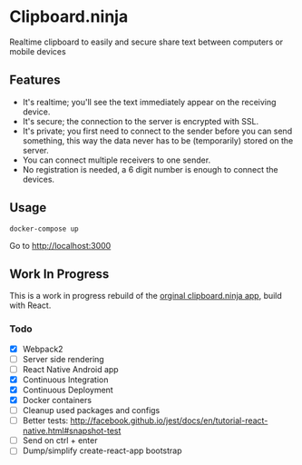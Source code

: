 # Clipboard.ninja

Realtime clipboard to easily and secure share text between computers or mobile devices


## Features

 * It's realtime; you'll see the text immediately appear on the receiving device.
 * It's secure; the connection to the server is encrypted with SSL.
 * It's private; you first need to connect to the sender before you can send something, this way the data never has to be (temporarily) stored on the server.
 * You can connect multiple receivers to one sender.
 * No registration is needed, a 6 digit number is enough to connect the devices.

## Usage

    docker-compose up

Go to [http://localhost:3000]()

## Work In Progress

This is a work in progress rebuild of the [orginal clipboard.ninja app](https://github.com/trafex/clipboard), build with React.

### Todo

- [X] Webpack2
- [ ] Server side rendering
- [ ] React Native Android app
- [X] Continuous Integration
- [X] Continuous Deployment
- [X] Docker containers
- [ ] Cleanup used packages and configs
- [ ] Better tests: http://facebook.github.io/jest/docs/en/tutorial-react-native.html#snapshot-test
- [ ] Send on ctrl + enter
- [ ] Dump/simplify create-react-app bootstrap
